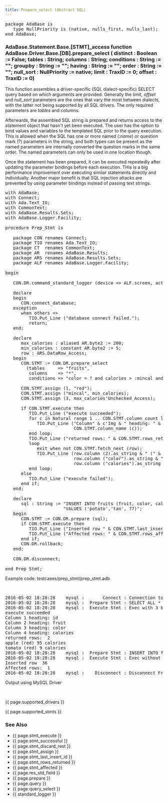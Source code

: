 ```yaml
---
title: Prepare_select (Abstract SQL)
---
```


<div class="leftside">
<pre class="code">
package AdaBase is
   type NullPriority is (native, nulls_first, nulls_last);
end AdaBase;
</pre>
<h3>AdaBase.Statement.Base.[STMT]_access function<br/>
AdaBase.Driver.Base.[DB].prepare_select  (
                          distinct    : Boolean := False;
                          tables      : String;
                          columns     : String;
                          conditions  : String := "";
                          groupby     : String := "";
                          having      : String := "";
                          order       : String := "";
                          null_sort   : NullPriority := native;
                          limit       : TraxID := 0;
                          offset      : TraxID := 0)</h3>

<p>This function assembles a driver-specific (SQL dialect-specific)
SELECT query based on which arguments are provided.  Generally the
<i>limit</i>, <i>offset</i> and <i>null_sort</i> parameters are the ones
that vary the most between dialects, with the latter not being supported
by all SQL drivers.
The only required parameters are <i>tables</i> and <i>columns</i>.
</p>
<p>Afterwards, the assembled SQL string is prepared and returns
access to the statement object that hasn't yet been executed.  The user
has the option to bind values and variables to the templated SQL prior
to the query execution.  This is allowed when the SQL has one or more
named (:<i>name</i>) or question mark (?) parameters in the string,
and both types can be present as the named parameters are internally
converted the question marks in the same order.  The named parameters
can only be used in one location though.
</p>
<p>
Once the statement has been prepared, it can be executed repeatedly after
updating the parameter bindings before each execution.  THis is a big
performance improvement over executing similar statements directly
and individually.  Another major benefit is that SQL injection attacks
are prevented by using parameter bindings instead of passing text strings.
</p>

<pre class="code">
with AdaBase;
with Connect;
with Ada.Text_IO;
with CommonText;
with AdaBase.Results.Sets;
with AdaBase.Logger.Facility;

procedure Prep_Stmt is

   package CON renames Connect;
   package TIO renames Ada.Text_IO;
   package CT  renames CommonText;
   package AR  renames AdaBase.Results;
   package ARS renames AdaBase.Results.Sets;
   package ALF renames AdaBase.Logger.Facility;

begin

   CON.DR.command_standard_logger (device => ALF.screen, action => ALF.attach);

   declare
   begin
      CON.connect_database;
   exception
      when others =>
         TIO.Put_Line ("database connect failed.");
         return;
   end;

   declare
      max_calories : aliased AR.byte2 := 200;
      min_calories : constant AR.byte2 := 5;
      row : ARS.DataRow_Access;
   begin
      CON.STMT := CON.DR.prepare_select
        (tables     => "fruits",
         columns    => "*",
         conditions => "color = ? and calories > :mincal and calories < ?");

      CON.STMT.assign (1, "red");
      CON.STMT.assign ("mincal", min_calories);
      CON.STMT.assign (3, max_calories'Unchecked_Access);

      if CON.STMT.execute then
         TIO.Put_Line ("execute succeeded");
         for c in Natural range 1 .. CON.STMT.column_count loop
            TIO.Put_Line ("Column" & c'Img & " heading: " &
                          CON.STMT.column_name (c));
         end loop;
         TIO.Put_Line ("returned rows: " & CON.STMT.rows_returned'Img);
         loop
            exit when not CON.STMT.fetch_next (row);
            TIO.Put_Line (row.column (2).as_string & " (" &
                          row.column ("color").as_string & ") " &
                          row.column ("calories").as_string  & " calories");
         end loop;
      else
         TIO.Put_Line ("execute failed");
      end if;
   end;

   declare
      sql : String := "INSERT INTO fruits (fruit, color, calories) " &
                      "VALUES ('potato','tan', 77)";
   begin
      CON.STMT := CON.DR.prepare (sql);
      if CON.STMT.execute then
         TIO.Put_Line ("Inserted row " & CON.STMT.last_insert_id'Img);
         TIO.Put_Line ("Affected rows: " & CON.STMT.rows_affected'Img);
      end if;
      CON.DR.rollback;
   end;

   CON.DR.disconnect;

end Prep_Stmt;
</pre>
<p class="caption">Example code: testcases/prep_stmt/prep_stmt.adb</p>
<br/>
<pre class="output">
2016-05-02 18:28:28    mysql :       Connect : Connection to adabase_examples database succeeded.
2016-05-02 18:28:28    mysql :  Prepare Stmt : SELECT ALL * FROM fruits WHERE color = ? and calories > ?       and calories < ?
2016-05-02 18:28:28    mysql :  Execute Stmt : Exec with 3 bound parameters
execute succeeded
Column 1 heading: id
Column 2 heading: fruit
Column 3 heading: color
Column 4 heading: calories
returned rows:  2
apple (red) 95 calories
tomato (red) 9 calories
2016-05-02 18:28:28    mysql :  Prepare Stmt : INSERT INTO fruits (fruit, color, calories) VALUES ('potato','tan', 77)
2016-05-02 18:28:28    mysql :  Execute Stmt : Exec without bound parameters
Inserted row  36
Affected rows:  1
2016-05-02 18:28:28    mysql :    Disconnect : Disconnect From database
</pre>
<p class="caption">Output using MySQL Driver</p>
<br/>
<p>{{ page.supported_drivers }}</p>
<p>{{ page.supported_stmts }}</p>
</div>
<div class="sidenav">
  <h3>See Also</h3>
  <ul>
    <li>{{ page.stmt_execute }}</li>
    <li>{{ page.stmt_successful }}</li>
    <li>{{ page.stmt_discard_rest }}</li>
    <li>{{ page.stmt_assign }}</li>
    <li>{{ page.stmt_last_insert_id }}</li>
    <li>{{ page.stmt_rows_returned }}</li>
    <li>{{ page.stmt_affected }}</li>
    <li>{{ page.res_std_field }}</li>
    <li>{{ page.prepare }}</li>
    <li>{{ page.query }}</li>
    <li>{{ page.query_select }}</li>
    <li>{{ standard_logger }}</li>
  </ul>
</div>

